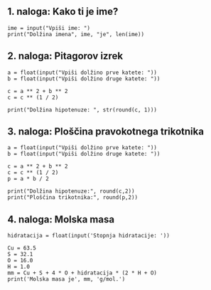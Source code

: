 
## 1. naloga: Kako ti je ime?

```
ime = input("Vpiši ime: ")
print("Dolžina imena", ime, "je", len(ime))
```

## 2. naloga: Pitagorov izrek

```
a = float(input("Vpiši dolžino prve katete: "))
b = float(input("Vpiši dolžino druge katete: "))

c = a ** 2 + b ** 2
c = c ** (1 / 2)

print("Dolžina hipotenuze: ", str(round(c, 1)))
```

## 3. naloga: Ploščina pravokotnega trikotnika

```
a = float(input("Vpiši dolžino prve katete: "))
b = float(input("Vpiši dolžino druge katete: "))

c = a ** 2 + b ** 2
c = c ** (1 / 2)
p = a * b / 2

print("Dolžina hipotenuze:", round(c,2))
print("Ploščina trikotnika:", round(p,2))
```

## 4. naloga: Molska masa

```
hidratacija = float(input('Stopnja hidratacije: '))

Cu = 63.5
S = 32.1
O = 16.0
H = 1.0
mm = Cu + S + 4 * O + hidratacija * (2 * H + O)
print('Molska masa je', mm, 'g/mol.')
```